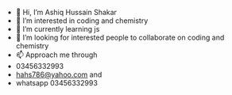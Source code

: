 - 👋 Hi, I’m Ashiq Hussain Shakar
- 👀 I’m interested in coding and chemistry
- 🌱 I’m currently learning js
- 💞️ I’m looking for interested people to collaborate on coding and chemistry
- 📫 Approach me through
-  03456332993
-  hahs786@yahoo.com and
-   whatsapp 03456332993

<!---
AshiqHussainShakar/AshiqHussainShakar is a ✨ special ✨ repository because its `README.md` (this file) appears on your GitHub profile.
You can click the Preview link to take a look at your changes.
--->
